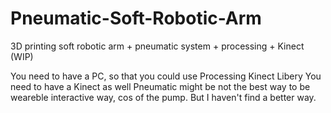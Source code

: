 # Pneumatic-Soft-Robotic-Arm
3D printing soft robotic arm + pneumatic system + processing + Kinect (WIP)

You need to have a PC, so that you could use Processing Kinect Libery
You need to have a Kinect as well
Pneumatic might be not the best way to be weareble interactive way, cos of the pump. But I haven't find a better way.
